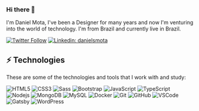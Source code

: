 ### Hi there 👋

I'm Daniel Mota, I've been a Designer for many years and now I'm venturing into the world of technology. I'm from Brazil and currently live in Brazil.

[![Twitter Follow](https://img.shields.io/twitter/follow/danielsmota?style=social)](https://twitter.com/danielsmota)
[![Linkedin: danielsmota](https://img.shields.io/badge/-Linkedin-blue?style=flat&logo=Linkedin&logoColor=white&link=https://www.linkedin.com/in/danielsmota/)](https://www.linkedin.com/in/danielsmota/)

## ⚡️ Technologies

These are some of the technologies and tools that I work with and study:

![HTML5](https://img.shields.io/badge/-HTML5-E34F26?style=flat&logo=html5&logoColor=white)
![CSS3](https://img.shields.io/badge/-CSS3-1572B6?style=flat&logo=css3)
![Sass](https://img.shields.io/badge/-Sass-CC6699?style=flat&logo=sass&logoColor=white)
![Bootstrap](https://img.shields.io/badge/-Bootstrap-563D7C?style=flat&logo=bootstrap)
![JavaScript](https://img.shields.io/badge/-JavaScript-black?style=flat&logo=javascript)
![TypeScript](https://img.shields.io/badge/-TypeScript-007ACC?style=flat&logo=typescript)
![Nodejs](https://img.shields.io/badge/-Nodejs-339933?style=flat&logo=Node.js&logoColor=white)
![MongoDB](https://img.shields.io/badge/-MongoDB-black?style=flat&logo=mongodb)
![MySQL](https://img.shields.io/badge/-MySQL-4479A1?style=flat&logo=mysql&logoColor=white)
![Docker](https://img.shields.io/badge/-Docker-2496ED?style=flat&logo=docker&logoColor=white)
![Git](https://img.shields.io/badge/-Git-black?style=flat&logo=git)
![GitHub](https://img.shields.io/badge/-GitHub-181717?style=flat&logo=github)
![VSCode](https://img.shields.io/badge/-VSCode-007ACC?style=flat&logo=visual-studio-code&logoColor=white)
![Gatsby](https://img.shields.io/badge/-Gatsby-663399?style=flat&logo=gatsby&logoColor=white)
![WordPress](https://img.shields.io/badge/-WordPress-003c56?style=flat&logo=wordpress&logoColor=white)
